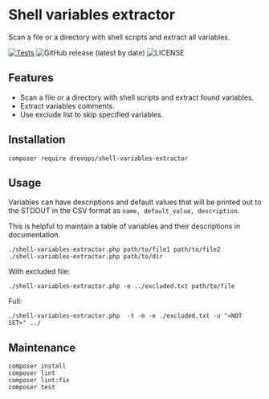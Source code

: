 # Shell variables extractor

Scan a file or a directory with shell scripts and extract all variables.

[![Tests](https://github.com/drevops/shell-variables-extractor/actions/workflows/test.yml/badge.svg)](https://github.com/drevops/shell-variables-extractor/actions/workflows/test.yml)
![GitHub release (latest by date)](https://img.shields.io/github/v/release/drevops/shell-variables-extractor)
![LICENSE](https://img.shields.io/github/license/drevops/shell-variables-extractor)

## Features

- Scan a file or a directory with shell scripts and extract found variables.
- Extract variables comments.
- Use exclude list to skip specified variables.

## Installation

    composer require drevops/shell-variables-extractor

## Usage

Variables can have descriptions and default values that will be printed out
to the STDOUT in the CSV format as `name, default_value, description`.

This is helpful to maintain a table of variables and their descriptions in
documentation.

    ./shell-variables-extractor.php path/to/file1 path/to/file2
    ./shell-variables-extractor.php path/to/dir

With excluded file:

    ./shell-variables-extractor.php -e ../excluded.txt path/to/file

Full:
    
    ./shell-variables-extractor.php  -t -m -e ./excluded.txt -u "<NOT SET>" ../

## Maintenance

    composer install
    composer lint
    composer lint:fix
    composer test

